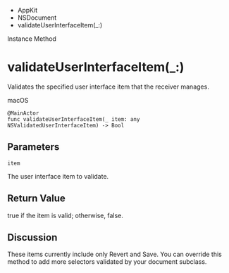 

- AppKit
- NSDocument
-  validateUserInterfaceItem(\_:) 

Instance Method

# validateUserInterfaceItem(\_:)

Validates the specified user interface item that the receiver manages.

macOS

``` source
@MainActor
func validateUserInterfaceItem(_ item: any NSValidatedUserInterfaceItem) -> Bool
```

## Parameters 

`item`  

The user interface item to validate.

## Return Value

true if the item is valid; otherwise, false.

## Discussion

These items currently include only Revert and Save. You can override this method to add more selectors validated by your document subclass.

